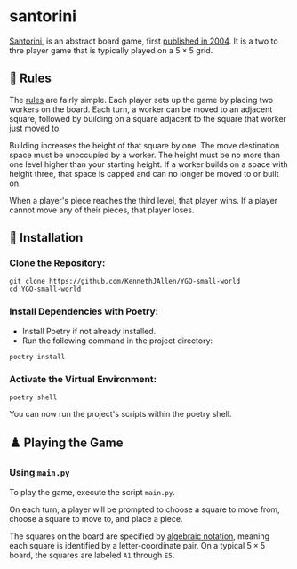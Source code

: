 # santorini
[Santorini](https://boardgamegeek.com/boardgame/194655/santorini), is an abstract board game, first [published in 2004](https://boardgamegeek.com/boardgame/9963/santorini). It is a two to thre player game that is typically played on a $5 \times 5$ grid.

## 📜 Rules
The [rules](http://www.boardspace.net/santorini/english/santorini-rules.html) are fairly simple. Each player sets up the game by placing two workers on the board. Each turn, a worker can be moved to an adjacent square, followed by building on a square adjacent to the square that worker just moved to.

Building increases the height of that square by one. The move destination space must be unoccupied by a worker. The height must be no more than one level higher than your starting height. If a worker builds on a space with height three, that space is capped and can no longer be moved to or built on.

When a player's piece reaches the third level, that player wins. If a player cannot move any of their pieces, that player loses.

## 🔧 Installation

### Clone the Repository:

```
git clone https://github.com/KennethJAllen/YGO-small-world
cd YGO-small-world
```
### Install Dependencies with Poetry:

*   Install Poetry if not already installed.
*   Run the following command in the project directory:

```
poetry install
```
### Activate the Virtual Environment:
```
poetry shell
```
You can now run the project's scripts within the poetry shell.

## ♟️ Playing the Game

### Using `main.py`

To play the game, execute the script `main.py`.

On each turn, a player will be prompted to choose a square to move from, choose a square to move to, and place a piece.

The squares on the board are specified by [algebraic notation](https://en.wikipedia.org/wiki/Algebraic_notation_(chess)), meaning each square is identified by a letter-coordinate pair. On a typical $5 \times 5$ board, the squares are labeled `A1` through `E5`.
